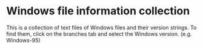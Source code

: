 # Windows file information collection
This is a collection of text files of Windows files and their version strings.
To find them, click on the branches tab and select the Windows version. (e.g. Windows-95)
